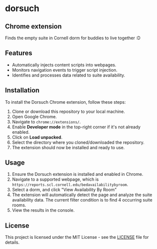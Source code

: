 # dorsuch 
## Chrome extension
Finds the empty suite in Cornell dorm for buddies to live together :D

## Features
- Automatically injects content scripts into webpages.
- Monitors navigation events to trigger script injection.
- Identifies and processes data related to suite availability.

## Installation
To install the Dorsuch Chrome extension, follow these steps:
1. Clone or download this repository to your local machine.
2. Open Google Chrome.
3. Navigate to `chrome://extensions/`.
4. Enable **Developer mode** in the top-right corner if it's not already enabled.
5. Click on **Load unpacked**.
6. Select the directory where you cloned/downloaded the repository.
7. The extension should now be installed and ready to use.

## Usage
1. Ensure the Dorsuch extension is installed and enabled in Chrome.
2. Navigate to a supported webpage, which is `https://reports.scl.cornell.edu/bedavailabilitybyroom`.
3. Select a dorm, and click "View Availability By Room"
4. The extension will automatically detect the page and analyze the suite availability data. The current filter condition is to find 4 occurring suite rooms.
5. View the results in the console.

## License
This project is licensed under the MIT License - see the [LICENSE](LICENSE) file for details.
